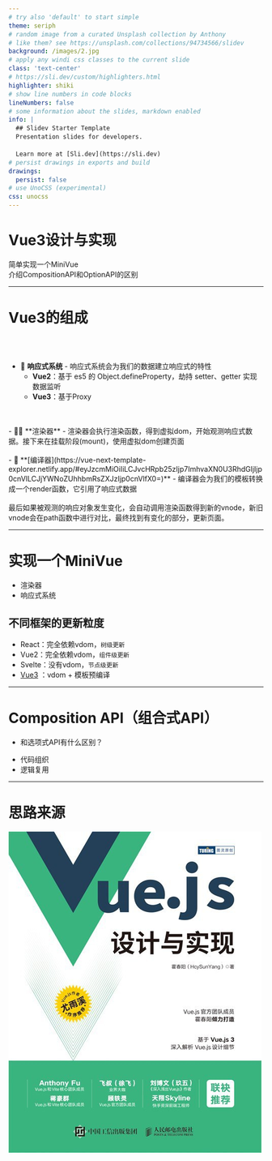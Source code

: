 ```yaml
---
# try also 'default' to start simple
theme: seriph
# random image from a curated Unsplash collection by Anthony
# like them? see https://unsplash.com/collections/94734566/slidev
background: /images/2.jpg
# apply any windi css classes to the current slide
class: 'text-center'
# https://sli.dev/custom/highlighters.html
highlighter: shiki
# show line numbers in code blocks
lineNumbers: false
# some information about the slides, markdown enabled
info: |
  ## Slidev Starter Template
  Presentation slides for developers.

  Learn more at [Sli.dev](https://sli.dev)
# persist drawings in exports and build
drawings:
  persist: false
# use UnoCSS (experimental)
css: unocss
---
```


# Vue3设计与实现

<div class="text-s text-gray-400">简单实现一个MiniVue</div> 
<div class="text-s text-gray-400">介绍CompositionAPI和OptionAPI的区别</div>

<!-- <div class="pt-12">
  <span @click="$slidev.nav.next" class="px-2 py-1 rounded cursor-pointer" hover="bg-white bg-opacity-10">
    Press Space for next page <carbon:arrow-right class="inline"/>
  </span>
</div> -->

<!-- <div class="abs-br m-6 flex gap-2">
  <button @click="$slidev.nav.openInEditor()" title="Open in Editor" class="text-xl icon-btn opacity-50 !border-none !hover:text-white">
    <carbon:edit />
  </button>
  <a href="https://github.com/slidevjs/slidev" target="_blank" alt="GitHub"
    class="text-xl icon-btn opacity-50 !border-none !hover:text-white">
    <carbon-logo-github />
  </a>
</div> -->

<!--
The last comment block of each slide will be treated as slide notes. It will be visible and editable in Presenter Mode along with the slide. [Read more in the docs](https://sli.dev/guide/syntax.html#notes)
-->

<style>
  h1{
        background-color: transparent;

  }
</style>

---

<h1 class="linear">Vue3的组成</h1>

<!-- Slidev is a slides maker and presenter designed for developers, consist of the following features -->
<br>
<br>

- 📝 **响应式系统** - 响应式系统会为我们的数据建立响应式的特性
  - **Vue2**：基于 es5 的 Object.defineProperty，劫持 setter、getter 实现数据监听
  - **Vue3**：基于Proxy
<br>
<br>
- 🧑‍💻 **渲染器** - 渲染器会执行渲染函数，得到虚拟dom，开始观测响应式数据。接下来在挂载阶段(mount)，使用虚拟dom创建页面
<br>
<br>
- 🎨 **[编译器](https://vue-next-template-explorer.netlify.app/#eyJzcmMiOiIiLCJvcHRpb25zIjp7ImhvaXN0U3RhdGljIjp0cnVlLCJjYWNoZUhhbmRsZXJzIjp0cnVlfX0=)** - 编译器会为我们的模板转换成一个render函数，它引用了响应式数据
<br>
<br>

<v-click>

<div class="opacity-75">
最后如果被观测的响应对象发生变化，会自动调用渲染函数得到新的vnode，新旧vnode会在path函数中进行对比，最终找到有变化的部分，更新页面。 
</div>

</v-click>

<!--
You can have `style` tag in markdown to override the style for the current page.
Learn more: https://sli.dev/guide/syntax#embedded-styles
-->

---
 
<h1 class="linear">实现一个MiniVue</h1>

- 渲染器
- 响应式系统

<v-click>

<div class="pt-20 opacity-75">
 
## 不同框架的更新粒度

<div class="pt10"></div>

- React：完全依赖vdom，`树级更新`
- Vue2：完全依赖vdom，`组件级更新`
- Svelte：没有vdom，`节点级更新`
- [Vue3](https://vue-next-template-explorer.netlify.app/#eyJzcmMiOiIiLCJvcHRpb25zIjp7ImhvaXN0U3RhdGljIjp0cnVlLCJjYWNoZUhhbmRsZXJzIjp0cnVlfX0=)
：vdom + 模板预编译

 

</div>

</v-click>

---

<h1 class="linear">Composition API（组合式API）</h1>

- 和选项式API有什么区别？

<v-click>

<div class="pt-20">

- 代码组织
- 逻辑复用

</div>

</v-click>


<style>
.footnotes-sep {
  @apply mt-20 opacity-10;
}
.footnotes {
  @apply text-sm opacity-75;
}
.footnote-backref {
  display: none;
}
</style>

---

<h1 class="linear">思路来源</h1>

<img src="/images/vue.jpg" class="m-15 h-60 shadow"  />
